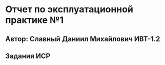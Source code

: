 # Отчет по эксплуатационной практике №1 
## **Автор:** Славный Даниил Михайлович ИВТ-1.2 
## **Задания ИСР**
